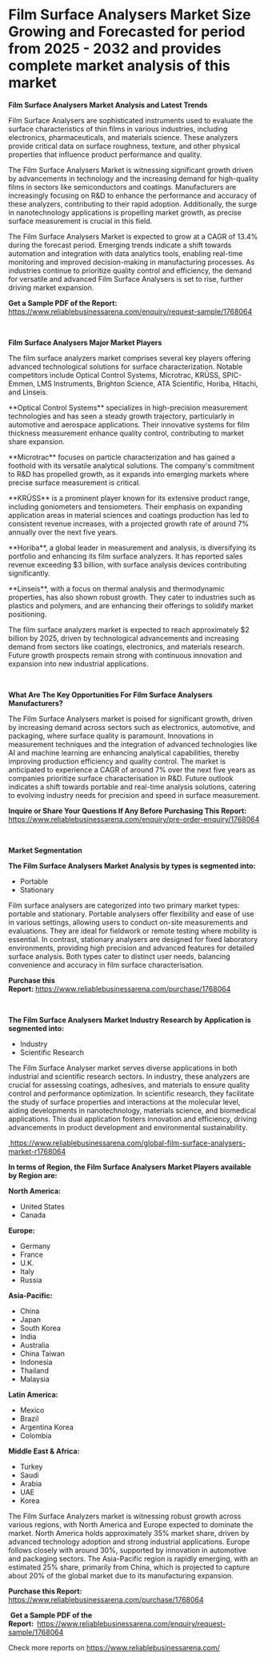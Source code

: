 <p><h1>Film Surface Analysers Market Size Growing and Forecasted for period from 2025 - 2032 and provides complete market analysis of this market</h1></p><p><strong>Film Surface Analysers Market Analysis and Latest Trends</strong></p>
<p><p>Film Surface Analysers are sophisticated instruments used to evaluate the surface characteristics of thin films in various industries, including electronics, pharmaceuticals, and materials science. These analyzers provide critical data on surface roughness, texture, and other physical properties that influence product performance and quality.</p><p>The Film Surface Analysers Market is witnessing significant growth driven by advancements in technology and the increasing demand for high-quality films in sectors like semiconductors and coatings. Manufacturers are increasingly focusing on R&D to enhance the performance and accuracy of these analyzers, contributing to their rapid adoption. Additionally, the surge in nanotechnology applications is propelling market growth, as precise surface measurement is crucial in this field.</p><p>The Film Surface Analysers Market is expected to grow at a CAGR of 13.4% during the forecast period. Emerging trends indicate a shift towards automation and integration with data analytics tools, enabling real-time monitoring and improved decision-making in manufacturing processes. As industries continue to prioritize quality control and efficiency, the demand for versatile and advanced Film Surface Analysers is set to rise, further driving market expansion.</p></p>
<p><strong>Get a Sample PDF of the Report:&nbsp;</strong> <a href="https://www.reliablebusinessarena.com/enquiry/request-sample/1768064?utm_campaign=3218&utm_medium=2&utm_source=Github&utm_content=ia&utm_term=11042025&utm_id=film-surface-analysers">https://www.reliablebusinessarena.com/enquiry/request-sample/1768064</a></p>
<p>&nbsp;</p>
<p><strong>Film Surface Analysers Major Market Players</strong></p>
<p><p>The film surface analyzers market comprises several key players offering advanced technological solutions for surface characterization. Notable competitors include Optical Control Systems, Microtrac, KRÜSS, SPIC-Emmen, LMS Instruments, Brighton Science, ATA Scientific, Horiba, Hitachi, and Linseis. </p><p>**Optical Control Systems** specializes in high-precision measurement technologies and has seen a steady growth trajectory, particularly in automotive and aerospace applications. Their innovative systems for film thickness measurement enhance quality control, contributing to market share expansion.</p><p>**Microtrac** focuses on particle characterization and has gained a foothold with its versatile analytical solutions. The company's commitment to R&D has propelled growth, as it expands into emerging markets where precise surface measurement is critical.</p><p>**KRÜSS** is a prominent player known for its extensive product range, including goniometers and tensiometers. Their emphasis on expanding application areas in material sciences and coatings production has led to consistent revenue increases, with a projected growth rate of around 7% annually over the next five years.</p><p>**Horiba**, a global leader in measurement and analysis, is diversifying its portfolio and enhancing its film surface analyzers. It has reported sales revenue exceeding $3 billion, with surface analysis devices contributing significantly.</p><p>**Linseis**, with a focus on thermal analysis and thermodynamic properties, has also shown robust growth. They cater to industries such as plastics and polymers, and are enhancing their offerings to solidify market positioning. </p><p>The film surface analyzers market is expected to reach approximately $2 billion by 2025, driven by technological advancements and increasing demand from sectors like coatings, electronics, and materials research. Future growth prospects remain strong with continuous innovation and expansion into new industrial applications.</p></p>
<p>&nbsp;</p>
<p><strong>What Are The Key Opportunities For Film Surface Analysers Manufacturers?</strong></p>
<p><p>The Film Surface Analysers market is poised for significant growth, driven by increasing demand across sectors such as electronics, automotive, and packaging, where surface quality is paramount. Innovations in measurement techniques and the integration of advanced technologies like AI and machine learning are enhancing analytical capabilities, thereby improving production efficiency and quality control. The market is anticipated to experience a CAGR of around 7% over the next five years as companies prioritize surface characterisation in R&D. Future outlook indicates a shift towards portable and real-time analysis solutions, catering to evolving industry needs for precision and speed in surface measurement.</p></p>
<p><strong>Inquire or Share Your Questions If Any Before Purchasing This Report:</strong> <a href="https://www.reliablebusinessarena.com/enquiry/pre-order-enquiry/1768064?utm_campaign=3218&utm_medium=2&utm_source=Github&utm_content=ia&utm_term=11042025&utm_id=film-surface-analysers">https://www.reliablebusinessarena.com/enquiry/pre-order-enquiry/1768064</a></p>
<p>&nbsp;</p>
<p><strong>Market Segmentation</strong></p>
<p><strong>The Film Surface Analysers Market Analysis by types is segmented into:</strong></p>
<p><ul><li>Portable</li><li>Stationary</li></ul></p>
<p><p>Film surface analysers are categorized into two primary market types: portable and stationary. Portable analysers offer flexibility and ease of use in various settings, allowing users to conduct on-site measurements and evaluations. They are ideal for fieldwork or remote testing where mobility is essential. In contrast, stationary analysers are designed for fixed laboratory environments, providing high precision and advanced features for detailed surface analysis. Both types cater to distinct user needs, balancing convenience and accuracy in film surface characterisation.</p></p>
<p><strong>Purchase this Report:&nbsp;</strong><a href="https://www.reliablebusinessarena.com/purchase/1768064?utm_campaign=3218&utm_medium=2&utm_source=Github&utm_content=ia&utm_term=11042025&utm_id=film-surface-analysers">https://www.reliablebusinessarena.com/purchase/1768064</a></p>
<p>&nbsp;</p>
<p><strong>The Film Surface Analysers Market Industry Research by Application is segmented into:</strong></p>
<p><ul><li>Industry</li><li>Scientific Research</li></ul></p>
<p><p>The Film Surface Analyser market serves diverse applications in both industrial and scientific research sectors. In industry, these analyzers are crucial for assessing coatings, adhesives, and materials to ensure quality control and performance optimization. In scientific research, they facilitate the study of surface properties and interactions at the molecular level, aiding developments in nanotechnology, materials science, and biomedical applications. This dual application fosters innovation and efficiency, driving advancements in product development and environmental sustainability.</p></p>
<p><a href="https://www.reliablebusinessarena.com/global-film-surface-analysers-market-r1768064?utm_campaign=3218&utm_medium=2&utm_source=Github&utm_content=ia&utm_term=11042025&utm_id=film-surface-analysers">&nbsp;https://www.reliablebusinessarena.com/global-film-surface-analysers-market-r1768064</a></p>
<p><strong>In terms of Region, the Film Surface Analysers Market Players available by Region are:</strong></p>
<p>
    <p> <strong> North America: </strong>
        <ul>
            <li>United States</li>
            <li>Canada</li>
        </ul>
        </p> 
    <p> <strong> Europe: </strong>
        <ul>
            <li>Germany</li>
            <li>France</li>
            <li>U.K.</li>
            <li>Italy</li>
            <li>Russia</li>
        </ul>
        </p> 
    <p> <strong> Asia-Pacific: </strong>
        <ul>
            <li>China</li>
            <li>Japan</li>
            <li>South Korea</li>
            <li>India</li>
            <li>Australia</li>
            <li>China Taiwan</li>
            <li>Indonesia</li>
            <li>Thailand</li>
            <li>Malaysia</li>
        </ul>
        </p> 
    <p> <strong> Latin America: </strong>
        <ul>
            <li>Mexico</li>
            <li>Brazil</li>
            <li>Argentina Korea</li>
            <li>Colombia</li>
        </ul>
        </p> 
    <p> <strong> Middle East & Africa: </strong>
        <ul>
            <li>Turkey</li>
            <li>Saudi</li>
            <li>Arabia</li>
            <li>UAE</li>
            <li>Korea</li>
        </ul>
    </p>
    </p>
<p><p>The Film Surface Analyzers market is witnessing robust growth across various regions, with North America and Europe expected to dominate the market. North America holds approximately 35% market share, driven by advanced technology adoption and strong industrial applications. Europe follows closely with around 30%, supported by innovation in automotive and packaging sectors. The Asia-Pacific region is rapidly emerging, with an estimated 25% share, primarily from China, which is projected to capture about 20% of the global market due to its manufacturing expansion.</p></p>
<p><strong>Purchase this Report: </strong><a href="https://www.reliablebusinessarena.com/purchase/1768064?utm_campaign=3218&utm_medium=2&utm_source=Github&utm_content=ia&utm_term=11042025&utm_id=film-surface-analysers">https://www.reliablebusinessarena.com/purchase/1768064</a></p>
<p>&nbsp;<strong>Get a Sample PDF of the Report:&nbsp;&nbsp;</strong><a href="https://www.reliablebusinessarena.com/enquiry/request-sample/1768064?utm_campaign=3218&utm_medium=2&utm_source=Github&utm_content=ia&utm_term=11042025&utm_id=film-surface-analysers">https://www.reliablebusinessarena.com/enquiry/request-sample/1768064</a></p>
<p><strong></strong></p>
<p>Check more reports on <a href="https://www.reliablebusinessarena.com/?utm_campaign=3218&utm_medium=2&utm_source=Github&utm_content=ia&utm_term=11042025&utm_id=film-surface-analysers">https://www.reliablebusinessarena.com/</a></p>
